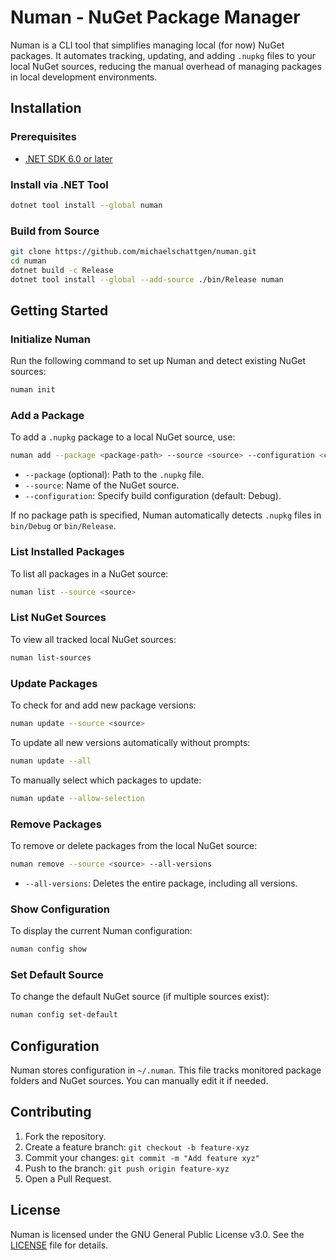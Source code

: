 # Numan - NuGet Package Manager

Numan is a CLI tool that simplifies managing local (for now) NuGet packages. It automates tracking, updating, and adding `.nupkg` files to your local NuGet sources, reducing the manual overhead of managing packages in local development environments.

## Installation

### Prerequisites

- [.NET SDK 6.0 or later](https://dotnet.microsoft.com/download/dotnet/6.0)

### Install via .NET Tool

```sh
dotnet tool install --global numan
```

### Build from Source

```sh
git clone https://github.com/michaelschattgen/numan.git
cd numan
dotnet build -c Release
dotnet tool install --global --add-source ./bin/Release numan
```

## Getting Started

### Initialize Numan

Run the following command to set up Numan and detect existing NuGet sources:

```sh
numan init
```

### Add a Package

To add a `.nupkg` package to a local NuGet source, use:

```sh
numan add --package <package-path> --source <source> --configuration <configuration>
```

- `--package` (optional): Path to the `.nupkg` file.
- `--source`: Name of the NuGet source.
- `--configuration`: Specify build configuration (default: Debug).

If no package path is specified, Numan automatically detects `.nupkg` files in `bin/Debug` or `bin/Release`.

### List Installed Packages

To list all packages in a NuGet source:

```sh
numan list --source <source>
```

### List NuGet Sources

To view all tracked local NuGet sources:

```sh
numan list-sources
```

### Update Packages

To check for and add new package versions:

```sh
numan update --source <source>
```

To update all new versions automatically without prompts:

```sh
numan update --all
```

To manually select which packages to update:

```sh
numan update --allow-selection
```

### Remove Packages

To remove or delete packages from the local NuGet source:

```sh
numan remove --source <source> --all-versions
```

- `--all-versions`: Deletes the entire package, including all versions.

### Show Configuration

To display the current Numan configuration:

```sh
numan config show
```

### Set Default Source

To change the default NuGet source (if multiple sources exist):

```sh
numan config set-default
```

## Configuration

Numan stores configuration in `~/.numan`. This file tracks monitored package folders and NuGet sources. You can manually edit it if needed.

## Contributing

1. Fork the repository.
2. Create a feature branch: `git checkout -b feature-xyz`
3. Commit your changes: `git commit -m "Add feature xyz"`
4. Push to the branch: `git push origin feature-xyz`
5. Open a Pull Request.

## License

Numan is licensed under the GNU General Public License v3.0. See the [LICENSE](LICENSE) file for details.
